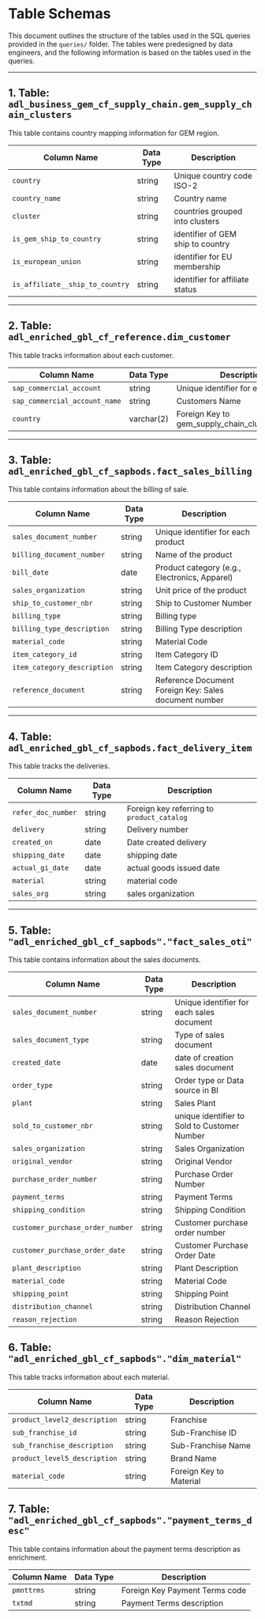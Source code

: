 # Table Schemas

This document outlines the structure of the tables used in the SQL queries provided in the `queries/` folder. The tables were predesigned by data engineers, and the following information is based on the tables used in the queries.

---

## 1. **Table: `adl_business_gem_cf_supply_chain.gem_supply_chain_clusters`**

This table contains country mapping information for GEM region.

| Column Name       | Data Type    | Description                                    |
|-------------------|--------------|------------------------------------------------|
| `country`     | string          | Unique country code ISO-2            |
| `country_name`      | string | Country name                 |
| `cluster`       | string | countries grouped into clusters                         |
| `is_gem_ship_to_country`           | string | identifier of GEM ship to country                |
| `is_european_union`     | string         | identifier for EU membership              |
| `is_affiliate__ship_to_country`     | string| identifier for affiliate status            |

---

## 2. **Table: `adl_enriched_gbl_cf_reference.dim_customer`**

This table tracks information about each customer.

| Column Name        | Data Type     | Description                                  |
|--------------------|---------------|----------------------------------------------|
| `sap_commercial_account`   | string           | Unique identifier for each customer       |
| `sap_commercial_account_name`      | string           | Customers Name    |
| `country` | varchar(2)          | Foreign Key to gem_supply_chain_clusters.country         |


---

## 3. **Table: `adl_enriched_gbl_cf_sapbods.fact_sales_billing`**

This table contains information about the billing of sale.

| Column Name        | Data Type     | Description                                  |
|--------------------|---------------|----------------------------------------------|
| `sales_document_number`       | string           | Unique identifier for each product           |
| `billing_document_number`     | string  | Name of the product                          |
| `bill_date`         | date  | Product category (e.g., Electronics, Apparel)|
| `sales_organization`            | string | Unit price of the product                    |
| `ship_to_customer_nbr`| string | Ship to Customer Number |
| `billing_type`| string | Billing type |
| `billing_type_description`| string | Billing Type description |
|`material_code` | string | Material Code |
|`item_category_id` | string | Item Category ID |
| `item_category_description` | string | Item Category description |
| `reference_document` | string | Reference Document Foreign Key: Sales document number |

---

## 4. **Table: `adl_enriched_gbl_cf_sapbods.fact_delivery_item`**

This table tracks the deliveries.

| Column Name        | Data Type     | Description                                  |
|--------------------|---------------|----------------------------------------------|
| `refer_doc_number`       | string           | Foreign key referring to `product_catalog`   |
| `delivery`     | string           | Delivery number               |
| `created_on`   | date           | Date created delivery        |
| `shipping_date`   | date           | shipping date      |
| `actual_gi_date`   | date           | actual goods issued date        |
| `material`   | string           | material code         |
| `sales_org`   | string           | sales organization        |


---

## 5. **Table: `"adl_enriched_gbl_cf_sapbods"."fact_sales_oti"`**

This table contains information about the sales documents.

| Column Name        | Data Type     | Description                                  |
|--------------------|---------------|----------------------------------------------|
| `sales_document_number`     | string           | Unique identifier for each sales document         |
| `sales_document_type`   | string | Type of sales document              |
| `created_date`         | date  | date of creation sales document |
| `order_type`     | string           | Order type or Data source in BI      |
| `plant`   | string  | Sales Plant                       |
| `sold_to_customer_nbr`         | string |unique identifier to Sold to Customer Number     |
| `sales_organization`     | string           | Sales Organization   |
| `original_vendor`   | string| Original Vendor                        |
| `purchase_order_number`         | string | Purchase Order Number      |
| `payment_terms`     | string         | Payment Terms      |
| `shipping_condition`     | string         | Shipping Condition       |
| `customer_purchase_order_number`   | string  | Customer purchase order number                       |
| `customer_purchase_order_date`   | string | Customer Purchase Order Date   |
| `plant_description`         | string  | Plant Description     |
| `material_code`         | string  | Material Code    |
| `shipping_point`         | string | Shipping Point      |
| `distribution_channel`         | string | Distribution Channel     |
| `reason_rejection`         | string  | Reason Rejection    |


## 6. **Table: `"adl_enriched_gbl_cf_sapbods"."dim_material"`**

This table tracks information about each material.

| Column Name        | Data Type     | Description                                  |
|--------------------|---------------|----------------------------------------------|
| `product_level2_description`   | string           | Franchise       |
| `sub_franchise_id`      | string           | Sub-Franchise ID   |
| `sub_franchise_description`      | string           | Sub-Franchise Name    |
| `product_level5_description` | string   | Brand Name         |
| `material_code` | string   | Foreign Key to Material     |

## 7. **Table: `"adl_enriched_gbl_cf_sapbods"."payment_terms_desc" `**

This table contains information about the payment terms description as enrichment.

| Column Name        | Data Type     | Description                                  |
|--------------------|---------------|----------------------------------------------|
| `pmnttrms`   | string           | Foreign Key Payment Terms code        |
| `txtmd`      | string           | Payment Terms description |

